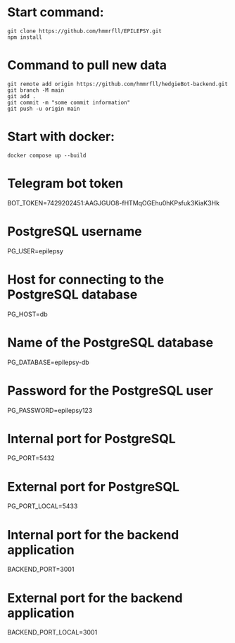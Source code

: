 # Start command:

    git clone https://github.com/hmmrfll/EPILEPSY.git
    npm install

# Command to pull new data

    git remote add origin https://github.com/hmmrfll/hedgieBot-backend.git
    git branch -M main
    git add .
    git commit -m "some commit information"
    git push -u origin main

# Start with docker:

    docker compose up --build

# Telegram bot token
BOT_TOKEN=7429202451:AAGJGUO8-fHTMqOGEhu0hKPsfuk3KiaK3Hk

# PostgreSQL username
PG_USER=epilepsy

# Host for connecting to the PostgreSQL database
PG_HOST=db

# Name of the PostgreSQL database
PG_DATABASE=epilepsy-db

# Password for the PostgreSQL user
PG_PASSWORD=epilepsy123

# Internal port for PostgreSQL
PG_PORT=5432

# External port for PostgreSQL
PG_PORT_LOCAL=5433

# Internal port for the backend application
BACKEND_PORT=3001

# External port for the backend application
BACKEND_PORT_LOCAL=3001

